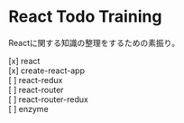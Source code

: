 # React Todo Training

Reactに関する知識の整理をするための素振り。

[x] react  
[x] create-react-app  
[ ] react-redux  
[ ] react-router  
[ ] react-router-redux  
[ ] enzyme  
